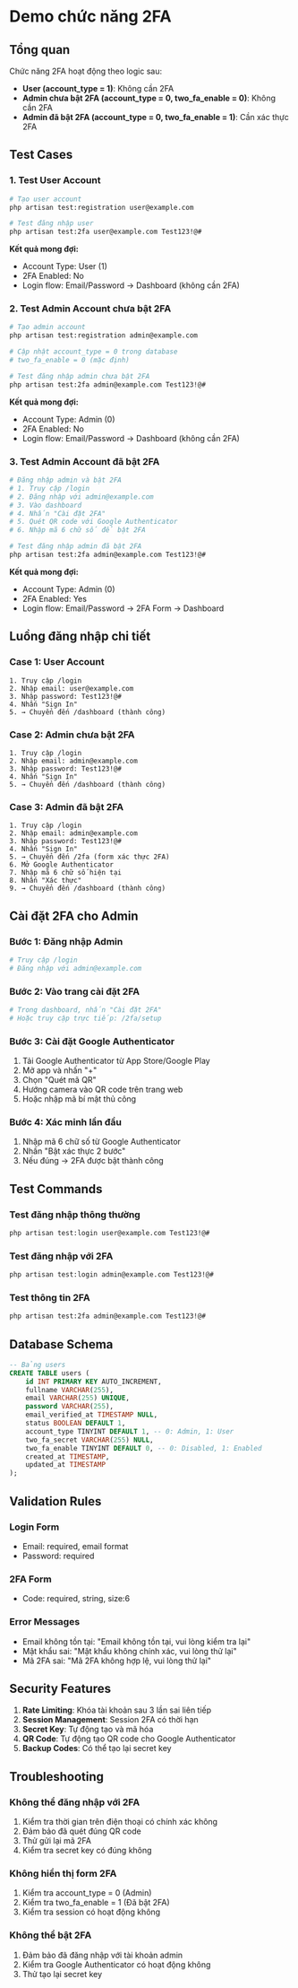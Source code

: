 # Demo chức năng 2FA

## Tổng quan

Chức năng 2FA hoạt động theo logic sau:

-   **User (account_type = 1)**: Không cần 2FA
-   **Admin chưa bật 2FA (account_type = 0, two_fa_enable = 0)**: Không cần 2FA
-   **Admin đã bật 2FA (account_type = 0, two_fa_enable = 1)**: Cần xác thực 2FA

## Test Cases

### 1. Test User Account

```bash
# Tạo user account
php artisan test:registration user@example.com

# Test đăng nhập user
php artisan test:2fa user@example.com Test123!@#
```

**Kết quả mong đợi:**

-   Account Type: User (1)
-   2FA Enabled: No
-   Login flow: Email/Password → Dashboard (không cần 2FA)

### 2. Test Admin Account chưa bật 2FA

```bash
# Tạo admin account
php artisan test:registration admin@example.com

# Cập nhật account_type = 0 trong database
# two_fa_enable = 0 (mặc định)

# Test đăng nhập admin chưa bật 2FA
php artisan test:2fa admin@example.com Test123!@#
```

**Kết quả mong đợi:**

-   Account Type: Admin (0)
-   2FA Enabled: No
-   Login flow: Email/Password → Dashboard (không cần 2FA)

### 3. Test Admin Account đã bật 2FA

```bash
# Đăng nhập admin và bật 2FA
# 1. Truy cập /login
# 2. Đăng nhập với admin@example.com
# 3. Vào dashboard
# 4. Nhấn "Cài đặt 2FA"
# 5. Quét QR code với Google Authenticator
# 6. Nhập mã 6 chữ số để bật 2FA

# Test đăng nhập admin đã bật 2FA
php artisan test:2fa admin@example.com Test123!@#
```

**Kết quả mong đợi:**

-   Account Type: Admin (0)
-   2FA Enabled: Yes
-   Login flow: Email/Password → 2FA Form → Dashboard

## Luồng đăng nhập chi tiết

### Case 1: User Account

```
1. Truy cập /login
2. Nhập email: user@example.com
3. Nhập password: Test123!@#
4. Nhấn "Sign In"
5. → Chuyển đến /dashboard (thành công)
```

### Case 2: Admin chưa bật 2FA

```
1. Truy cập /login
2. Nhập email: admin@example.com
3. Nhập password: Test123!@#
4. Nhấn "Sign In"
5. → Chuyển đến /dashboard (thành công)
```

### Case 3: Admin đã bật 2FA

```
1. Truy cập /login
2. Nhập email: admin@example.com
3. Nhập password: Test123!@#
4. Nhấn "Sign In"
5. → Chuyển đến /2fa (form xác thực 2FA)
6. Mở Google Authenticator
7. Nhập mã 6 chữ số hiện tại
8. Nhấn "Xác thực"
9. → Chuyển đến /dashboard (thành công)
```

## Cài đặt 2FA cho Admin

### Bước 1: Đăng nhập Admin

```bash
# Truy cập /login
# Đăng nhập với admin@example.com
```

### Bước 2: Vào trang cài đặt 2FA

```bash
# Trong dashboard, nhấn "Cài đặt 2FA"
# Hoặc truy cập trực tiếp: /2fa/setup
```

### Bước 3: Cài đặt Google Authenticator

1. Tải Google Authenticator từ App Store/Google Play
2. Mở app và nhấn "+"
3. Chọn "Quét mã QR"
4. Hướng camera vào QR code trên trang web
5. Hoặc nhập mã bí mật thủ công

### Bước 4: Xác minh lần đầu

1. Nhập mã 6 chữ số từ Google Authenticator
2. Nhấn "Bật xác thực 2 bước"
3. Nếu đúng → 2FA được bật thành công

## Test Commands

### Test đăng nhập thông thường

```bash
php artisan test:login user@example.com Test123!@#
```

### Test đăng nhập với 2FA

```bash
php artisan test:login admin@example.com Test123!@#
```

### Test thông tin 2FA

```bash
php artisan test:2fa admin@example.com Test123!@#
```

## Database Schema

```sql
-- Bảng users
CREATE TABLE users (
    id INT PRIMARY KEY AUTO_INCREMENT,
    fullname VARCHAR(255),
    email VARCHAR(255) UNIQUE,
    password VARCHAR(255),
    email_verified_at TIMESTAMP NULL,
    status BOOLEAN DEFAULT 1,
    account_type TINYINT DEFAULT 1, -- 0: Admin, 1: User
    two_fa_secret VARCHAR(255) NULL,
    two_fa_enable TINYINT DEFAULT 0, -- 0: Disabled, 1: Enabled
    created_at TIMESTAMP,
    updated_at TIMESTAMP
);
```

## Validation Rules

### Login Form

-   Email: required, email format
-   Password: required

### 2FA Form

-   Code: required, string, size:6

### Error Messages

-   Email không tồn tại: "Email không tồn tại, vui lòng kiểm tra lại"
-   Mật khẩu sai: "Mật khẩu không chính xác, vui lòng thử lại"
-   Mã 2FA sai: "Mã 2FA không hợp lệ, vui lòng thử lại"

## Security Features

1. **Rate Limiting**: Khóa tài khoản sau 3 lần sai liên tiếp
2. **Session Management**: Session 2FA có thời hạn
3. **Secret Key**: Tự động tạo và mã hóa
4. **QR Code**: Tự động tạo QR code cho Google Authenticator
5. **Backup Codes**: Có thể tạo lại secret key

## Troubleshooting

### Không thể đăng nhập với 2FA

1. Kiểm tra thời gian trên điện thoại có chính xác không
2. Đảm bảo đã quét đúng QR code
3. Thử gửi lại mã 2FA
4. Kiểm tra secret key có đúng không

### Không hiển thị form 2FA

1. Kiểm tra account_type = 0 (Admin)
2. Kiểm tra two_fa_enable = 1 (Đã bật 2FA)
3. Kiểm tra session có hoạt động không

### Không thể bật 2FA

1. Đảm bảo đã đăng nhập với tài khoản admin
2. Kiểm tra Google Authenticator có hoạt động không
3. Thử tạo lại secret key
